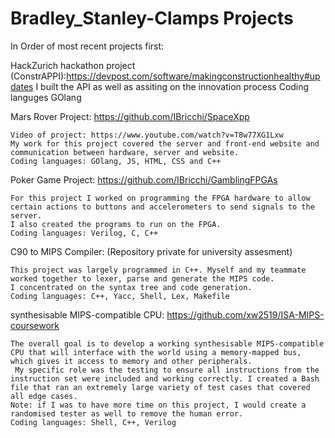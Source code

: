 # Bradley_Stanley-Clamps Projects

In Order of most recent projects first: 

HackZurich hackathon project (ConstrAPPI):https://devpost.com/software/makingconstructionhealthy#updates
    I built the API as well as assiting on the innovation process
    Coding languges GOlang

Mars Rover Project: https://github.com/IBricchi/SpaceXpp

    Video of project: https://www.youtube.com/watch?v=T8w77XG1Lxw
    My work for this project covered the server and front-end website and communication between hardware, server and website.
    Coding languages: GOlang, JS, HTML, CSS and C++

Poker Game Project: https://github.com/IBricchi/GamblingFPGAs

    For this project I worked on programming the FPGA hardware to allow certain actions to buttons and accelerometers to send signals to the server. 
    I also created the programs to run on the FPGA.
    Coding languages: Verilog, C, C++
    
C90 to MIPS Compiler: (Repository private for university assesment)

    This project was largely programmed in C++. Myself and my teammate worked together to lexer, parse and generate the MIPS code. 
    I concentrated on the syntax tree and code generation.
    Coding languages: C++, Yacc, Shell, Lex, Makefile
    
synthesisable MIPS-compatible CPU: https://github.com/xw2519/ISA-MIPS-coursework

    The overall goal is to develop a working synthesisable MIPS-compatible CPU that will interface with the world using a memory-mapped bus, which gives it access to memory and other peripherals.
     My specific role was the testing to ensure all instructions from the instruction set were included and working correctly. I created a Bash file that ran an extremely large variety of test cases that covered all edge cases. 
    Note: if I was to have more time on this project, I would create a randomised tester as well to remove the human error.
    Coding languages: Shell, C++, Verilog
    
